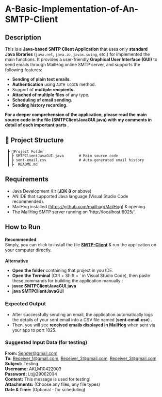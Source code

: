 # A-Basic-Implementation-of-An-SMTP-Client

## Description

This is a **Java-based SMTP Client Application** that uses only **standard Java libraries** (`java.net`, `java.io`, `javax.swing`, etc.) for implemented the main functions. It provides a user-friendly **Graphical User Interface (GUI)** to send emails through MailHog online SMTP server, and supports the following features:

- **Sending of plain text emails.**
- **Authentication** using `AUTH LOGIN` method.
- Support of **multiple recipients.**
- **Attached of multiple files** of any type.
- **Scheduling of email sending.** 
- **Sending history recording.** 

> 

**For a deeper comprehension of the application, please read the main source code in the file (SMTPClientJavaGUI.java) with my comments in detail of each important parts .**



## 📁 Project Structure
```
 ┣ 📂Project Folder
 ┃ ┣ SMTPClientJavaGUI.java       # Main source code
 ┃ ┣ sent-email.csv               # Auto-generated email history
 ┃ ┣  README.md
```





## Requirements

- Java Development Kit (**JDK 8** or above)
- AN IDE that supported Java language  (Visual Studio Code recommended).
- MailHog installed (https://github.com/mailhog/MailHog) & opening.
- The MailHog SMTP server running on 'http://localhost:8025/'.



## How to Run
####
**Recommended**  
Simply, you can click to install the file **[SMTP-Client](https://github.com/lethaian29062004/A-Basic-Implementation-of-An-SMTP-Client/blob/main/SMTP-Client.exe)** & run the application on your computer directly.


####
**Alternative**
- **Open the folder** containing that project in you IDE.
- **Open the Terminal** (Ctrl + Shift + ` in Visual Studio Code), then paste these commands for building the application manually : 
- **javac SMTPClientJavaGUI.java**
- **java SMTPClientJavaGUI**



### Expected Output
- After successfully sending an email, the application automatically logs the details of your sent email into a CSV file named (**sent-email.csv**) .
- Then, you will see **received emails displayed in MailHog** when sent via your app to port 1025.





### Suggested Input Data (for testing)
**From:** Sender@gmail.com  
**To:** Receiver_1@gmail.com, Receiver_2@gmail.com, Receiver_3@gmail.com  
**Subject:** Testing  
**Username:** AKLM10422003  
**Password:** Lt@29062004  
**Content:** This message is used for testing!  
**Attachments:** (Choose any files, any file types)  
**Date & Time:** (Optional - for scheduling)

